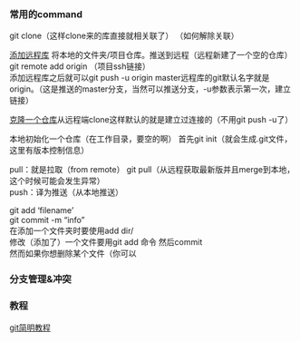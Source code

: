 ### 常用的command
git clone（这样clone来的库直接就相关联了）  （如何解除关联）

[添加远程库](https://www.liaoxuefeng.com/wiki/896043488029600/898732864121440)
将本地的文件夹/项目仓库。推送到远程（远程新建了一个空的仓库） git remote add origin （项目ssh链接）  
添加远程库之后就可以git push -u origin master远程库的git默认名字就是origin。（这是推送的master分支，当然可以推送分支，-u参数表示第一次，建立链接）  

[克隆一个仓库](https://www.liaoxuefeng.com/wiki/896043488029600/898732792973664)从远程端clone这样默认的就是建立过连接的（不用git push -u了）

本地初始化一个仓库（在工作目录，要空的啊）  首先git init（就会生成.git文件，这里有版本控制信息）  

pull：就是拉取（from remote） git pull（从远程获取最新版并且merge到本地，这个时候可能会发生异常）  
push：译为推送（从本地推送）

git add ‘filename’  
git commit -m “info”  
在添加一个文件夹时要使用add dir/  
修改（添加了）一个文件要用git add 命令  然后commit  
然而如果你想删除某个文件（你可以
### 分支管理&冲突


### 教程
[git简明教程](http://rogerdudler.github.io/git-guide/index.zh.html
)
